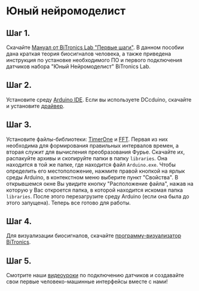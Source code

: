 # Юный нейромоделист


## Шаг 1. 

Скачайте [Мануал от BiTronics Lab "Первые шаги"](https://www.dropbox.com/s/wh1uo9yrh22yysk/%D0%9F%D0%B5%D1%80%D0%B2%D1%8B%D0%B5%20%D1%88%D0%B0%D0%B3%D0%B8%20%D1%81%20BiTronics%20Lab.pdf?dl=0). В данном пособии дана краткая теория биосигналов человека, а также приведена инструкция по установке необходимого ПО и первого подключения датчиков набора "Юный Нейромоделист" BiTronics Lab. 

## Шаг 2. 

Установите среду [Arduino IDE](https://www.arduino.cc/en/main/software). Если вы используете DCcduino, скачайте и установите [драйвер](https://yadi.sk/d/8Cnw705g3NHhgm).

## Шаг 3. 

Установите файлы-библиотеки: [TimerOne](http://www.dropbox.com/s/2n8ri1eaar61jhx/TimerOne.zip?dl=0) и [FFT](https://www.dropbox.com/s/vw46osetrwgft43/FFT.zip?dl=0). Первая из них необходима для формирования правильных интервалов времен, а вторая служит для вычисления преобразования Фурье. Скачайте их, распакуйте архивы и скопируйте папки в папку `libraries`. Она находится в той же папке, где находится файл `Arduino.exe`. Чтобы определить его местоположение, нажмите правой кнопкой на ярлык среды Arduino, в контекстном меню выберите пункт "Свойства". В открывшемся окне Вы увидите кнопку "Расположение файла", нажав на которую у Вас откроется папка, в которой находится искомая папка `libraries`. После этого перезагрузите среду Arduino (если она была до этого запущена). Теперь все готово для работы.

## Шаг 4.

Для визуализации биосигналов, скачайте [программу-визуализатор BiTronics](http://www.dropbox.com/s/oyoo81mhqclg5ow/Bitronics.exe?dl=0).  

## Шаг 5.

Смотрите наши [видеоуроки](https://www.youtube.com/channel/UCGF1CvXMN8c-9aNx3c8tzng) по подключению датчиков и создавайте свои первые человеко-машинные интерфейсы вместе с нами!